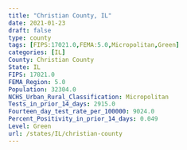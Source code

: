 ```yaml
---
title: "Christian County, IL"
date: 2021-01-23
draft: false
type: county
tags: [FIPS:17021.0,FEMA:5.0,Micropolitan,Green]
categories: [IL]
County: Christian County
State: IL
FIPS: 17021.0
FEMA_Region: 5.0
Population: 32304.0
NCHS_Urban_Rural_Classification: Micropolitan
Tests_in_prior_14_days: 2915.0
Fourteen_day_test_rate_per_100000: 9024.0
Percent_Positivity_in_prior_14_days: 0.049
Level: Green
url: /states/IL/christian-county
---
```



